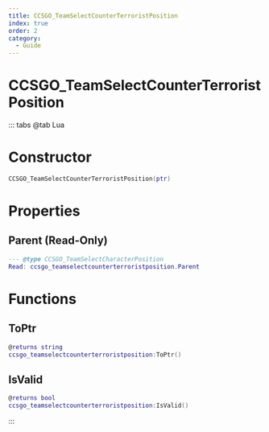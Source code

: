 ```yaml
---
title: CCSGO_TeamSelectCounterTerroristPosition
index: true
order: 2
category:
  - Guide
---
```


# CCSGO_TeamSelectCounterTerroristPosition

::: tabs
@tab Lua
# Constructor
```lua
CCSGO_TeamSelectCounterTerroristPosition(ptr)
```
# Properties
## Parent (Read-Only)
```lua
--- @type CCSGO_TeamSelectCharacterPosition
Read: ccsgo_teamselectcounterterroristposition.Parent
```
# Functions
## ToPtr
```lua
@returns string
ccsgo_teamselectcounterterroristposition:ToPtr()
```
## IsValid
```lua
@returns bool
ccsgo_teamselectcounterterroristposition:IsValid()
```

:::
